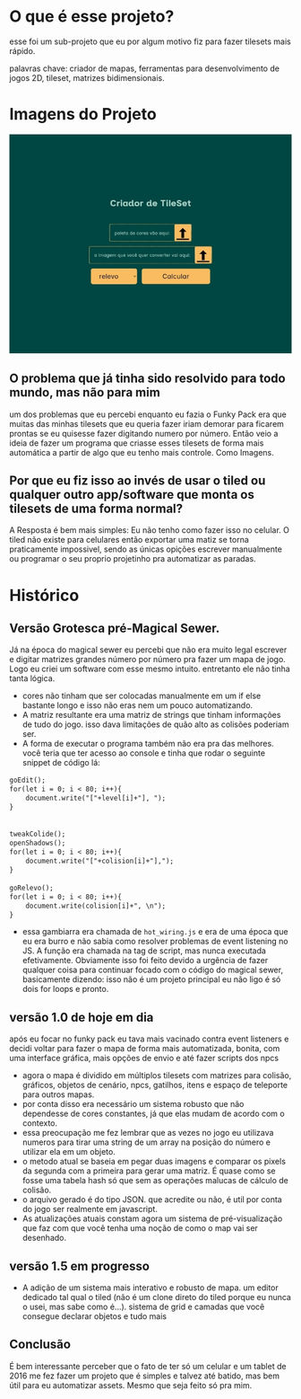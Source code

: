 # O que é esse projeto?

esse foi um sub-projeto que eu por algum motivo fiz para fazer tilesets mais rápido.

palavras chave: criador de mapas, ferramentas para desenvolvimento de jogos 2D, tileset, matrizes bidimensionais.

# Imagens do Projeto

<img src = "screenshots/img1.jpg" alt = "imagem_principal">

O problema que já tinha sido resolvido para todo mundo, mas não para mim
-

um dos problemas que eu percebi enquanto eu fazia o Funky Pack era que muitas das minhas tilesets que eu queria fazer iriam demorar para ficarem prontas se eu quisesse fazer digitando numero por número. Então veio a ideia de fazer um programa que criasse esses tilesets de forma mais automática a partir de algo que eu tenho mais controle. Como Imagens.

Por que eu fiz isso ao invés de usar o tiled ou qualquer outro app/software que monta os tilesets de uma forma normal?
-

A Resposta é bem mais simples: Eu não tenho como fazer isso no celular. O tiled não existe para celulares então exportar uma matiz se torna praticamente impossivel, sendo as únicas opições escrever manualmente ou programar o seu proprio projetinho pra automatizar as paradas.

# Histórico

Versão Grotesca pré-Magical Sewer.
-

Já na época do magical sewer eu percebi que não era muito legal escrever e digitar matrizes grandes número por número pra fazer um mapa de jogo. Logo eu criei um software com esse mesmo intuito. entretanto ele não tinha tanta lógica.

- cores não tinham que ser colocadas manualmente em um if else bastante longo e isso não eras nem um pouco automatizando.
- A matriz resultante era uma matriz de strings que tinham informações de tudo do jogo. isso dava limitações de quão alto as colisões poderiam ser.
- A forma de executar o programa também não era pra das melhores. você teria que ter acesso ao console e tinha que rodar o seguinte snippet de código lá:
```
goEdit();
for(let i = 0; i < 80; i++){
	document.write("["+level[i]+"], ");
}


tweakColide();
openShadows();
for(let i = 0; i < 80; i++){
	document.write("["+colision[i]+"],");
}

goRelevo();
for(let i = 0; i < 80; i++){
	document.write(colision[i]+", \n");
}
```
 - essa gambiarra era chamada de ```hot_wiring.js``` e era de uma época que eu era burro e não sabia como resolver problemas de event listening no JS. A função era chamada na tag de script, mas nunca executada efetivamente. Obviamente isso foi feito devido a urgência de fazer qualquer coisa para continuar focado com o código do magical sewer, basicamente dizendo: isso não é um projeto principal eu não ligo é só dois for loops e pronto.
 

versão 1.0 de hoje em dia
-

após eu focar no funky pack eu tava mais vacinado contra event listeners e decidi voltar para fazer o mapa de forma mais automatizada, bonita, com uma interface gráfica, mais opções de envio e até fazer scripts dos npcs
- agora o mapa é dividido em múltiplos tilesets com matrizes para colisão, gráficos, objetos de cenário, npcs, gatilhos, itens e espaço de teleporte para outros mapas.
- por conta disso era necessário um sistema robusto que não dependesse de cores constantes, já que elas mudam de acordo com o contexto.
- essa preocupação me fez lembrar que as vezes no jogo eu utilizava numeros para tirar uma string de um array na posição do número e utilizar ela em um objeto.
- o metodo atual se baseia em pegar duas imagens e comparar os pixels da segunda com a primeira para gerar uma matriz. É quase como se fosse uma tabela hash só que sem as operações malucas de cálculo de colisão.
- o arquivo gerado é do tipo JSON. que acredite ou não, é util por conta do jogo ser realmente em javascript.
- As atualizações atuais constam agora um sistema de pré-visualização que faz com que você tenha uma noção de como o map vai ser desenhado.

versão 1.5 em progresso
-

- A adição de um sistema mais interativo e robusto de mapa. um editor dedicado tal qual o tiled (não é um clone direto do tiled porque eu nunca o usei, mas sabe como é...). sistema de grid e camadas que você consegue declarar objetos e tudo mais

Conclusão
-

É bem interessante perceber que o fato de ter só um celular e um tablet de 2016 me fez fazer um projeto que é simples e talvez até batido, mas bem útil para eu automatizar assets. Mesmo que seja feito só pra mim.
